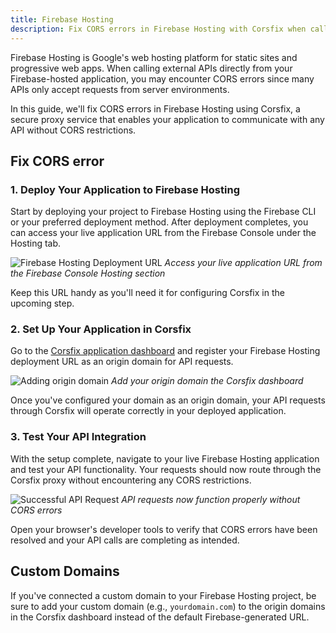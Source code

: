 ```yaml
---
title: Firebase Hosting
description: Fix CORS errors in Firebase Hosting with Corsfix when calling external APIs from your website.
---
```


Firebase Hosting is Google's web hosting platform for static sites and progressive web apps. When calling external APIs directly from your Firebase-hosted application, you may encounter CORS errors since many APIs only accept requests from server environments.

In this guide, we'll fix CORS errors in Firebase Hosting using Corsfix, a secure proxy service that enables your application to communicate with any API without CORS restrictions.

## Fix CORS error

### 1. Deploy Your Application to Firebase Hosting

Start by deploying your project to Firebase Hosting using the Firebase CLI or your preferred deployment method. After deployment completes, you can access your live application URL from the Firebase Console under the Hosting tab.

![Firebase Hosting Deployment URL](https://assets.corsfix.com/e7uxkoz.png)
_Access your live application URL from the Firebase Console Hosting section_

Keep this URL handy as you'll need it for configuring Corsfix in the upcoming step.

### 2. Set Up Your Application in Corsfix

Go to the [Corsfix application dashboard](https://app.corsfix.com) and register your Firebase Hosting deployment URL as an origin domain for API requests.

![Adding origin domain](https://assets.corsfix.com/8bna8zej.png)
_Add your origin domain the Corsfix dashboard_

Once you've configured your domain as an origin domain, your API requests through Corsfix will operate correctly in your deployed application.

### 3. Test Your API Integration

With the setup complete, navigate to your live Firebase Hosting application and test your API functionality. Your requests should now route through the Corsfix proxy without encountering any CORS restrictions.

![Successful API Request](https://assets.corsfix.com/pys9md3j.png)
_API requests now function properly without CORS errors_

Open your browser's developer tools to verify that CORS errors have been resolved and your API calls are completing as intended.

## Custom Domains

If you've connected a custom domain to your Firebase Hosting project, be sure to add your custom domain (e.g., `yourdomain.com`) to the origin domains in the Corsfix dashboard instead of the default Firebase-generated URL.
